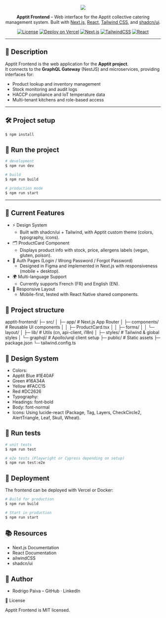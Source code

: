 
<p align="center">
  <a href="https://apptit.io" target="blank">
  <img style="max-width:400px;" src="https://previews.jumpshare.com/thumb/815bc01b796dd6f1733c957c5af19493825ed196eea199123bc90f246bd017e1309cbe910374a8b450e01fe226695f6be853d26beb03ed6026933cda499e5312cd54493e3ecad05f9894464c11cfec98"></a></a>
</p>

<p align="center">
  <b>Apptit Frontend</b> – Web interface for the Apptit collective catering management system.  
  Built with <a href="https://nextjs.org/" target="_blank">Next.js</a>, <a href="https://react.dev/" target="_blank">React</a>, <a href="https://tailwindcss.com/" target="_blank">Tailwind CSS</a>, and <a href="https://shadcn.dev/" target="_blank">shadcn/ui</a>.
</p>

<p align="center">
<a href="https://github.com/rodrigopaivadev/apptit-frontend" target="_blank"><img src="https://img.shields.io/github/license/rodrigopaivadev/apptit-frontend" alt="License" /></a>
<a href="https://vercel.com" target="_blank"><img src="https://img.shields.io/badge/deploy-vercel-blue" alt="Deploy on Vercel" /></a>
<a href="https://nextjs.org" target="_blank"><img src="https://img.shields.io/badge/framework-Next.js-black" alt="Next.js" /></a>
<a href="https://tailwindcss.com" target="_blank"><img src="https://img.shields.io/badge/style-TailwindCSS-06B6D4" alt="TailwindCSS" /></a>
<a href="https://react.dev" target="_blank"><img src="https://img.shields.io/badge/library-React-61DAFB" alt="React" /></a>
</p>

---

## 📖 Description

Apptit Frontend is the web application for the **Apptit project**.  
It connects to the **GraphQL Gateway** (NestJS) and microservices, providing interfaces for:

- Product lookup and inventory management  
- Stock monitoring and audit logs  
- HACCP compliance and IoT temperature data  
- Multi-tenant kitchens and role-based access  

---

## 🛠️ Project setup

```bash
$ npm install
```

## 🚀 Run the project

```bash
# development
$ npm run dev
```

```bash
# build
$ npm run build
```

```bash
# production mode
$ npm run start
```

---

## 📡 Current Features

- ⚡ Design System
  - Built with shadcn/ui + Tailwind, with Apptit custom theme (colors, typography, icons).
- 🗂 ProductCard Component
  - Displays product info with stock, price, allergens labels (vegan, gluten, poison).
- 🔑 Auth Pages (Login / Wrong Password / Forgot Password)
  - Designed in Figma and implemented in Next.js with responsiveness (mobile + desktop).
- 🌍 Multi-language Support
  - Currently supports French (FR) and English (EN).
- 📱 Responsive Layout
  - Mobile-first, tested with React Native shared components.

## 📂 Project structure

apptit-frontend/
├─ src/
│  ├─ app/                 # Next.js App Router
│  ├─ components/          # Reusable UI components
│  │   ├─ ProductCard.tsx
│  │   ├─ forms/
│  │   └─ layout/
│  ├─ lib/                 # Utils (cn, api-client, i18n)
│  ├─ styles/              # Tailwind & global styles
│  └─ graphql/             # Apollo/urql client setup
├─ public/                 # Static assets
├─ package.json
└─ tailwind.config.ts

## 🎨 Design System

- Colors:
- Apptit Blue #1E40AF
- Green #16A34A
- Yellow #FACC15
- Red #DC2626
- Typography:
- Headings: font-bold
- Body: font-normal
- Icons:
Using lucide-react (Package, Tag, Layers, CheckCircle2, AlertTriangle, Leaf, Skull, Wheat).

## 🧪 Run tests

```bash
# unit tests
$ npm run test
```

```bash
# e2e tests (Playwright or Cypress depending on setup)
$ npm run test:e2e
```

## 🚀 Deployment

The frontend can be deployed with Vercel or Docker:

```bash
# Build for production
$ npm run build
```

```bash
# Start in production
$ npm run start
```

## 📚 Resources

- Next.js Documentation
- React Documentation
- ailwindCSS
- shadcn/ui

## 👤 Author

- Rodrigo Paiva – GitHub · LinkedIn

📄 License

Apptit Frontend is MIT licensed.
